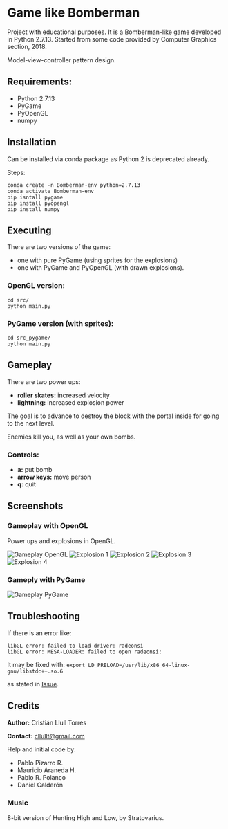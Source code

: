 # Game like Bomberman #

Project with educational purposes. It is a Bomberman-like game developed in Python 2.7.13. Started from some code provided by Computer Graphics section, 2018.

Model-view-controller pattern design.

## Requirements:
* Python 2.7.13
* PyGame
* PyOpenGL
* numpy

## Installation

Can be installed via conda package as Python 2 is deprecated already.

Steps:
```
conda create -n Bomberman-env python=2.7.13
conda activate Bomberman-env
pip isntall pygame
pip install pyopengl
pip install numpy
```

## Executing

There are two versions of the game:
- one with pure PyGame (using sprites for the explosions)
- one with PyGame and PyOpenGL (with drawn explosions).

### OpenGL version:
```
cd src/
python main.py
```

### PyGame version (with sprites):
```
cd src_pygame/
python main.py
```

## Gameplay
There are two power ups:
- **roller skates:** increased velocity
- **lightning:** increased explosion power

The goal is to advance to destroy the block with the portal inside for going to the next level.

Enemies kill you, as well as your own bombs.

### Controls:
- **a:** put bomb
- **arrow keys:** move person
- **q:** quit

## Screenshots

### Gameplay with OpenGL

Power ups and explosions in OpenGL.

![Gameplay OpenGL](screenshots/bomberman_mio_opengl.png)
![Explosion 1](screenshots/bomberman_mio_opengl_dem_explosion_1.png)
![Explosion 2](screenshots/bomberman_mio_opengl_dem_explosion_2.png)
![Explosion 3](screenshots/bomberman_mio_opengl_dem_explosion_3.png)
![Explosion 4](screenshots/bomberman_mio_opengl_explosion.png)

### Gameply with PyGame
![Gameplay PyGame](screenshots/bomberman_mio_pygame.png)

## Troubleshooting

If there is an error like:
```
libGL error: failed to load driver: radeonsi
libGL error: MESA-LOADER: failed to open radeonsi:
```

It may be fixed with:
`export LD_PRELOAD=/usr/lib/x86_64-linux-gnu/libstdc++.so.6`

as stated in [Issue](https://github.com/pygame/pygame/issues/3405).

## Credits
**Author:** Cristián Llull Torres

**Contact:** cllullt@gmail.com

Help and initial code by:

- Pablo Pizarro R.
- Mauricio Araneda H.
- Pablo R. Polanco
- Daniel Calderón

### Music

8-bit version of Hunting High and Low, by Stratovarius.
